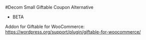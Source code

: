 #Decom Small Giftable Coupon Alternative
- BETA

Addon for Giftable for WooCommerce: 
https://wordpress.org/support/plugin/giftable-for-woocommerce/